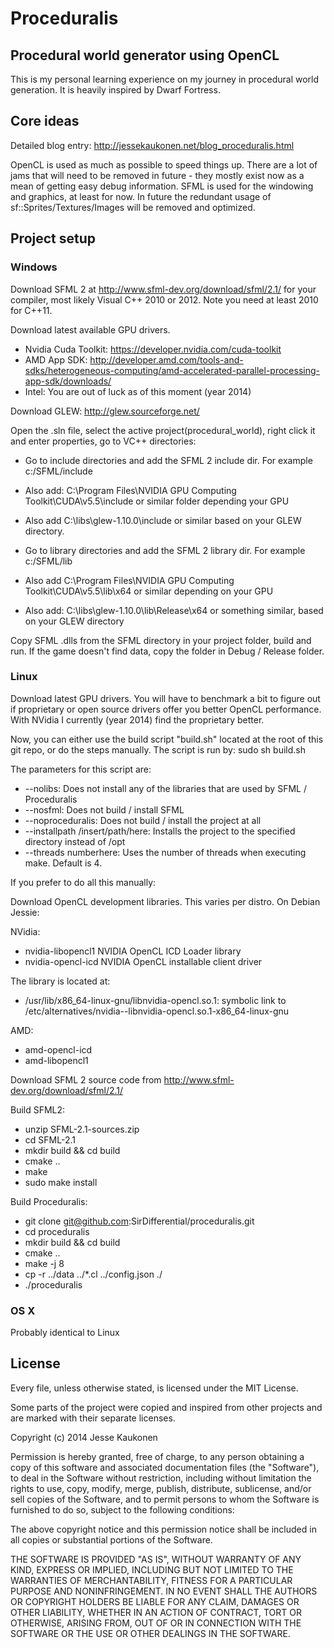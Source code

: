 # Proceduralis
## Procedural world generator using OpenCL

This is my personal learning experience on my journey in procedural world generation. It is heavily inspired by Dwarf Fortress.

## Core ideas

Detailed blog entry: http://jessekaukonen.net/blog_proceduralis.html

OpenCL is used as much as possible to speed things up. There are a lot of jams that will need to be removed in future - they mostly exist now as a mean of getting easy debug information. SFML is used for the windowing and graphics, at least for now. In future the redundant usage of sf::Sprites/Textures/Images will be removed and optimized.

## Project setup

### Windows

Download SFML 2 at http://www.sfml-dev.org/download/sfml/2.1/ for your compiler, most likely Visual C++ 2010 or 2012. Note you need at least 2010 for C++11.

Download latest available GPU drivers.

* Nvidia Cuda Toolkit: https://developer.nvidia.com/cuda-toolkit
* AMD App SDK: http://developer.amd.com/tools-and-sdks/heterogeneous-computing/amd-accelerated-parallel-processing-app-sdk/downloads/
* Intel: You are out of luck as of this moment (year 2014) 

Download GLEW: http://glew.sourceforge.net/

Open the .sln file, select the active project(procedural_world), right click it and enter properties, go to VC++ directories:
* Go to include directories and add the SFML 2 include dir. For example c:/SFML/include
* Also add: C:\Program Files\NVIDIA GPU Computing Toolkit\CUDA\v5.5\include or similar folder depending your GPU
* Also add C:\libs\glew-1.10.0\include or similar based on your GLEW directory.

* Go to library directories and add the SFML 2 library dir. For example c:/SFML/lib
* Also add C:\Program Files\NVIDIA GPU Computing Toolkit\CUDA\v5.5\lib\x64 or similar depending on your GPU
* Also add: C:\libs\glew-1.10.0\lib\Release\x64 or something similar, based on your GLEW directory

Copy SFML .dlls from the SFML directory in your project folder, build and run. If the game doesn't find data, copy the folder in Debug / Release folder.

### Linux

Download latest GPU drivers. You will have to benchmark a bit to figure out if proprietary or open source drivers offer you better OpenCL performance. With NVidia I currently (year 2014) find the proprietary better.

Now, you can either use the build script "build.sh" located at the root of this git repo, or do the steps manually. The script is run by:
sudo sh build.sh

The parameters for this script are:
* --nolibs: Does not install any of the libraries that are used by SFML / Proceduralis
* --nosfml: Does not build / install SFML
* --noproceduralis: Does not build / install the project at all
* --installpath /insert/path/here: Installs the project to the specified directory instead of /opt
* --threads numberhere: Uses the number of threads when executing make. Default is 4.

If you prefer to do all this manually:

Download OpenCL development libraries. This varies per distro. On Debian Jessie:

NVidia:

* nvidia-libopencl1 NVIDIA OpenCL ICD Loader library
* nvidia-opencl-icd NVIDIA OpenCL installable client driver

The library is located at:

* /usr/lib/x86_64-linux-gnu/libnvidia-opencl.so.1: symbolic link to /etc/alternatives/nvidia--libnvidia-opencl.so.1-x86_64-linux-gnu

AMD:

* amd-opencl-icd
* amd-libopencl1

Download SFML 2 source code from http://www.sfml-dev.org/download/sfml/2.1/

Build SFML2:

* unzip  SFML-2.1-sources.zip
* cd SFML-2.1
* mkdir build && cd build
* cmake ..
* make
* sudo make install

Build Proceduralis:

* git clone git@github.com:SirDifferential/proceduralis.git
* cd proceduralis
* mkdir build && cd build
* cmake ..
* make -j 8
* cp -r ../data ../*.cl ../config.json ./
* ./proceduralis 

### OS X

Probably identical to Linux


## License

Every file, unless otherwise stated, is licensed under the MIT License.

Some parts of the project were copied and inspired from other projects and are marked with their separate licenses.

Copyright (c) 2014 Jesse Kaukonen

Permission is hereby granted, free of charge, to any person obtaining a copy
of this software and associated documentation files (the "Software"), to deal
in the Software without restriction, including without limitation the rights
to use, copy, modify, merge, publish, distribute, sublicense, and/or sell
copies of the Software, and to permit persons to whom the Software is
furnished to do so, subject to the following conditions:

The above copyright notice and this permission notice shall be included in
all copies or substantial portions of the Software.

THE SOFTWARE IS PROVIDED "AS IS", WITHOUT WARRANTY OF ANY KIND, EXPRESS OR
IMPLIED, INCLUDING BUT NOT LIMITED TO THE WARRANTIES OF MERCHANTABILITY,
FITNESS FOR A PARTICULAR PURPOSE AND NONINFRINGEMENT. IN NO EVENT SHALL THE
AUTHORS OR COPYRIGHT HOLDERS BE LIABLE FOR ANY CLAIM, DAMAGES OR OTHER
LIABILITY, WHETHER IN AN ACTION OF CONTRACT, TORT OR OTHERWISE, ARISING FROM,
OUT OF OR IN CONNECTION WITH THE SOFTWARE OR THE USE OR OTHER DEALINGS IN
THE SOFTWARE.
